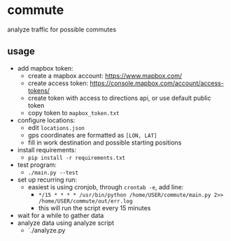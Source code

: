 # commute
analyze traffic for possible commutes

## usage
* add mapbox token:
  * create a mapbox account: https://www.mapbox.com/
  * create access token: https://console.mapbox.com/account/access-tokens/
  * create token with access to directions api, or use default public token
  * copy token to `mapbox_token.txt`
* configure locations:
  * edit `locations.json`
  * gps coordinates are formatted as `[LON, LAT]`
  * fill in work destination and possible starting positions
* install requirements:
  * `pip install -r requirements.txt`
* test program:
  * `./main.py --test`
* set up recurring run:
  * easiest is using cronjob, through `crontab -e`, add line:
    * `*/15 * * * * /usr/bin/python /home/USER/commute/main.py 2>> /home/USER/commute/out/err.log`
    * this will run the script every 15 minutes
* wait for a while to gather data
* analyze data using analyze script
  * `./analyze.py
